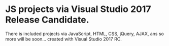 # JS projects via Visual Studio 2017 Release Candidate.
There is included projects via JavaScript, HTML, CSS, jQuery, AJAX, ans so more will be soon... created with Visual Studio 2017 RC. 
